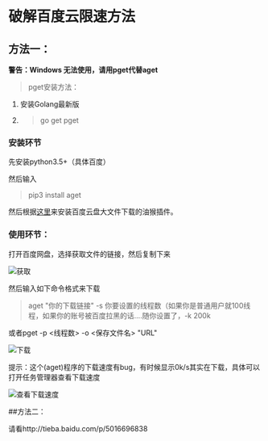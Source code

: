 # 破解百度云限速方法


## **方法一：**

**警告：Windows 无法使用，请用pget代替aget**

> pget安装方法：
1. 安装Golang最新版
2. > go get pget

### 安装环节

先安装python3.5+（具体百度）

然后输入

>pip3 install aget 

然后根据[这里](https://github.com/redapple0204/my-boring-python/blob/r1/%E7%A0%B4%E8%A7%A3%E7%99%BE%E5%BA%A6%E4%BA%91%E9%99%90%E9%80%9F.md)来安装百度云盘大文件下载的油猴插件。

### 使用环节：

打开百度网盘，选择获取文件的链接，然后复制下来

![获取](https://cloud.githubusercontent.com/assets/16254644/23099176/c4769d98-f69b-11e6-9ec9-e4054da2bb60.PNG)

然后输入如下命令格式来下载

> aget "你的下载链接" -s 你要设置的线程数（如果你是普通用户就100线程，如果你的账号被百度拉黑的话....随你设置了，-k 200k

或者pget -p <线程数> -o <保存文件名> "URL"

![下载](https://cloud.githubusercontent.com/assets/16254644/23099191/00d20f02-f69c-11e6-8d8f-e60483d36f09.PNG)

提示：这个(aget)程序的下载速度有bug，有时候显示0k/s其实在下载，具体可以打开任务管理器查看下载速度

![查看下载速度](https://cloud.githubusercontent.com/assets/16254644/23099177/c476d010-f69b-11e6-8017-866462c15b24.PNG)

##方法二：

请看http://tieba.baidu.com/p/5016696838
